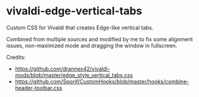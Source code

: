 # vivaldi-edge-vertical-tabs

Custom CSS for Vivaldi that creates Edge-like vertical tabs.

Combined from multiple sources and modified by me to fix some alignment issues, non-maximized mode and dragging the window in fullscreen.

Credits:
- https://github.com/drannex42/vivaldi-mods/blob/master/edge_style_vertical_tabs.css
- https://github.com/Sporif/CustomHooks/blob/master/hooks/combine-header-toolbar.css
